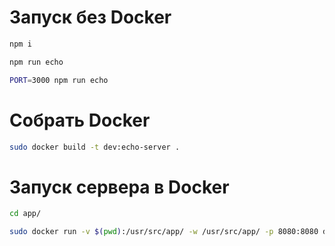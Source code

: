 # Запуск без Docker

```bash
npm i

npm run echo

PORT=3000 npm run echo
```

# Собрать Docker
```bash
sudo docker build -t dev:echo-server .
```

# Запуск сервера в Docker
```bash
cd app/

sudo docker run -v $(pwd):/usr/src/app/ -w /usr/src/app/ -p 8080:8080 dev:echo-server npm i && npm run echo
```
